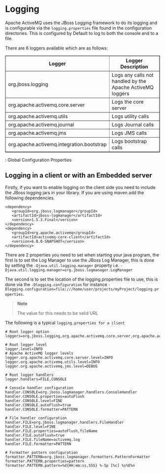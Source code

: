 # Logging

Apache ActiveMQ uses the JBoss Logging framework to do its logging and is
configurable via the `logging.properties` file found in the
configuration directories. This is configured by Default to log to both
the console and to a file.

There are 6 loggers available which are as follows:

<table summary="Loggers" border="1">
    <colgroup>
        <col/>
        <col/>
    </colgroup>
    <thead>
    <tr>
        <th>Logger</th>
        <th>Logger Description</th>
    </tr>
    </thead>
    <tbody>
    <tr>
        <td>org.jboss.logging</td>
        <td>Logs any calls not handled by the Apache ActiveMQ loggers</td>
    </tr>
    <tr>
        <td>org.apache.activemq.core.server</td>
        <td>Logs the core server</td>
    </tr>
    <tr>
        <td>org.apache.activemq.utils</td>
        <td>Logs utility calls</td>
    </tr>
    <tr>
        <td>org.apache.activemq.journal</td>
        <td>Logs Journal calls</td>
    </tr>
    <tr>
        <td>org.apache.activemq.jms</td>
        <td>Logs JMS calls</td>
    </tr>
    <tr>
        <td>org.apache.activemq.integration.bootstrap </td>
        <td>Logs bootstrap calls</td>
    </tr>
    </tbody>
</table>

  : Global Configuration Properties

## Logging in a client or with an Embedded server

Firstly, if you want to enable logging on the client side you need to
include the JBoss logging jars in your library. If you are using maven
add the following dependencies.

    <dependency>
       <groupId>org.jboss.logmanager</groupId>
       <artifactId>jboss-logmanager</artifactId>
       <version>1.5.3.Final</version>
    </dependency>
    <dependency>
       <groupId>org.apache.activemq</groupId>
       <artifactId>activemq-core-client</artifactId>
       <version>6.0.0-SNAPSHOT</version>
    </dependency>

There are 2 properties you need to set when starting your java program,
the first is to set the Log Manager to use the JBoss Log Manager, this
is done by setting the `-Djava.util.logging.manager` property i.e.
`-Djava.util.logging.manager=org.jboss.logmanager.LogManager`

The second is to set the location of the logging.properties file to use,
this is done via the `-Dlogging.configuration` for instance
`-Dlogging.configuration=file:///home/user/projects/myProject/logging.properties`.

> **Note**
>
> The value for this needs to be valid URL

The following is a typical `logging.properties for a client`

    # Root logger option
    loggers=org.jboss.logging,org.apache.activemq.core.server,org.apache.activemq.utils,org.apache.activemq.journal,org.apache.activemq.jms,org.apache.activemq.ra

    # Root logger level
    logger.level=INFO
    # Apache ActiveMQ logger levels
    logger.org.apache.activemq.core.server.level=INFO
    logger.org.apache.activemq.utils.level=INFO
    logger.org.apache.activemq.jms.level=DEBUG

    # Root logger handlers
    logger.handlers=FILE,CONSOLE

    # Console handler configuration
    handler.CONSOLE=org.jboss.logmanager.handlers.ConsoleHandler
    handler.CONSOLE.properties=autoFlush
    handler.CONSOLE.level=FINE
    handler.CONSOLE.autoFlush=true
    handler.CONSOLE.formatter=PATTERN

    # File handler configuration
    handler.FILE=org.jboss.logmanager.handlers.FileHandler
    handler.FILE.level=FINE
    handler.FILE.properties=autoFlush,fileName
    handler.FILE.autoFlush=true
    handler.FILE.fileName=activemq.log
    handler.FILE.formatter=PATTERN

    # Formatter pattern configuration
    formatter.PATTERN=org.jboss.logmanager.formatters.PatternFormatter
    formatter.PATTERN.properties=pattern
    formatter.PATTERN.pattern=%d{HH:mm:ss,SSS} %-5p [%c] %s%E%n

